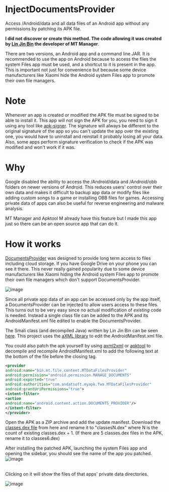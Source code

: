 # InjectDocumentsProvider
Access /Android/data and all data files of an Android app without any permissions by patching its APK file.

**I did not discover or create this method. The code allowing it was created by [Lin Jin Bin](https://github.com/L-JINBIN) the developer of MT Manager**.

There are two versions, an Android app and a command line JAR. It is recommended to use the app on Android because to access the files the system Files app must be used, and a shortcut to it is present in the app. This is important not just for convenience but because some device manufacturers like Xiaomi hide the Android system Files app to promote their own file managers.

# Note
Whenever an app is created or modified the APK file must be signed to be able to install it. This app will not sign the APK for you, you need to sign it using any tool like [apk-signer](https://play.google.com/store/apps/details?id=com.haibison.apksigner). The signature will always be different to the original signature of the app so you can't update the app over the existing one, you would have to uninstall and reinstall it probably losing all your data. Also, some apps perform signature verification to check if the APK was modified and won't work if it was.

# Why
Google disabled the ability to access the /Android/data and /Android/obb folders on newer versions of Android. This reduces users' control over their own data and makes it difficult to backup app data or modify files like adding custom songs to a game or installing OBB files for games. Accessing private data of apps can also be useful for reverse engineering and malware analysis.

MT Manager and Apktool M already have this feature but I made this app just so there can be an open source app that can do it.

# How it works
[DocumentsProvider](https://developer.android.com/reference/android/provider/DocumentsProvider) was designed to provide long term access to files including cloud storage. If you have Google Drive on your phone you can see it there. This never really gained popularity due to some device manufacturers like Xiaomi hiding the Android system Files app to promote their own file managers which don't support DocumentsProvider.

![image](https://github.com/AbdurazaaqMohammed/InjectDocumentsProvider/assets/56937889/6c9f2c82-bd12-4ce8-83e8-e08ecad0480a)

Since all private app data of an app can be accessed only by the app itself, a DocumentsProvider can be injected to allow users access to these files. This turns out to be very easy since no actual modification of *existing* code is needed. Instead a single class file can be added to the APK and its AndroidManifest.xml file edited to enable the DocumentsProvider.

The Smali class (and decompiled Java) written by Lin Jin Bin can be seen [here](https://github.com/AbdurazaaqMohammed/InjectDocumentsProvider/tree/main/injector). This project uses the [aXML library](https://github.com/apk-editor/aXML) to edit the AndroidManifest.xml file. 

You could also patch the apk yourself by using [axml2xml](https://github.com/codyi96/xml2axml) or [apktool](https://github.com/iBotPeaches/Apktool) to decompile and recompile AndroidManifest.xml to add the following text at the bottom of the file before the </application> closing tag.

```xml
<provider
android:name="bin.mt.file.content.MTDataFilesProvider"
android:permission="android.permission.MANAGE_DOCUMENTS"
android:exported="true"
android:authorities="com.andatsoft.myapk.fwa.MTDataFilesProvider"
android:grantUriPermissions="true">
<intent-filter>
<action
android:name="android.content.action.DOCUMENTS_PROVIDER"/>
</intent-filter>
</provider>
```


Open the APK as a ZIP archive and add the update manifest. Download the [classes.dex file](https://github.com/AbdurazaaqMohammed/InjectDocumentsProvider/raw/main/app/src/main/assets/a.dex) from here and rename it to "classesN.dex" where N is the count of existing classes.dex + 1. 
(If there are 5 classes.dex files in the APK, rename it to classes6.dex)

After installing the patched APK, launching the system Files app and opening the sidebar, you should see the name of the app you patched.
![image](https://github.com/AbdurazaaqMohammed/InjectDocumentsProvider/assets/56937889/ab61129d-67ba-484c-aae8-686c9afc4646)

<br />
Clicking on it will show the files of that apps' private data directories. 

![image](https://github.com/AbdurazaaqMohammed/InjectDocumentsProvider/assets/56937889/cbb66763-e8b5-4eb8-b298-b31fb30cf6d4)
